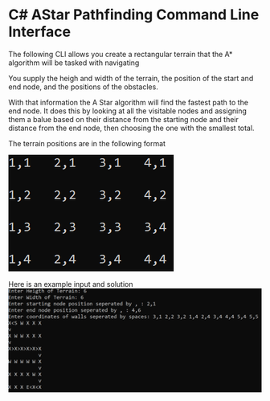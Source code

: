 #  C# AStar Pathfinding Command Line Interface
 The following CLI allows you create a rectangular terrain that the A* algorithm will be tasked with navigating
 
 You supply the heigh and width of the terrain, the position of the start and end node, and the positions of the obstacles.
 
 With that information the A Star algorithm will find the fastest path to the end node. It does this by looking at all the visitable nodes and assigning them a balue
 based on their distance from the starting node and their distance from the end node, then choosing the one with the smallest total.
 
 The terrain positions are in the following format
 
 <img src ="https://raw.githubusercontent.com/Connorh29/AStar/main/AStar/TerrainExample.png"/>
 
 Here is an example input and solution
 <img src="https://raw.githubusercontent.com/Connorh29/AStar/main/AStar/ExampleIO.png"/>
